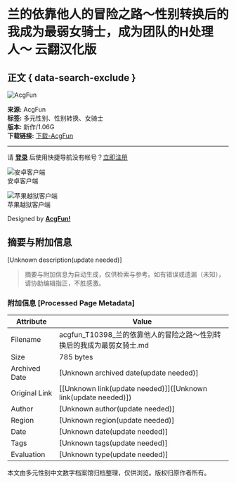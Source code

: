 # 兰的依靠他人的冒险之路〜性别转换后的我成为最弱女骑士，成为团队的H处理人〜 云翻汉化版

## 正文 { data-search-exclude }


![AcgFun](./template/AcgFun_style/images/logo.webp)

**来源:** AcgFun  
**标签:** 多元性别、性别转换、女骑士  
**版本:** 新作/1.06G  
**下载链接:** [下载-AcgFun](https://acgfun.net)

---

请 [**登录**](member.php?mod=logging&action=login) 后使用快捷导航没有帐号？[立即注册](member.php?mod=acgfun_register "注册")

![安卓客户端](./template/AcgFun_style/images/ewm_android.png)  
安卓客户端

![苹果越狱客户端](./template/AcgFun_style/images/ewm_ios.png)  
苹果越狱客户端

Designed by **[AcgFun!](https://acgfun.net)**
<!-- tcd_original_link https://acgfun.moe/thread-69563-1-1.html -->


## 摘要与附加信息

<!-- tcd_abstract -->
[Unknown description(update needed)]
<!-- tcd_abstract_end -->

> 摘要与附加信息为自动生成，仅供检索与参考。如有错误或遗漏（未知），请协助编辑指正，不胜感激。

### 附加信息 [Processed Page Metadata]

| Attribute       | Value                                  |
|-----------------|----------------------------------------|
| Filename        | acgfun_T10398_兰的依靠他人的冒险之路〜性别转换后的我成为最弱女骑士.md                             |
| Size            | 785 bytes                           |
| Archived Date   | [Unknown archived date(update needed)]                             |
| Original Link   | [[Unknown link(update needed)]]([Unknown link(update needed)])                       |
| Author          | [Unknown author(update needed)]                               |
| Region          | [Unknown region(update needed)]                               |
| Date            | [Unknown date(update needed)]                                 |
| Tags            | [Unknown tags(update needed)]                                 |
| Evaluation            | [Unknown type(update needed)]                                 |
<!-- tcd_table_end -->

本文由多元性别中文数字档案馆归档整理，仅供浏览。版权归原作者所有。

